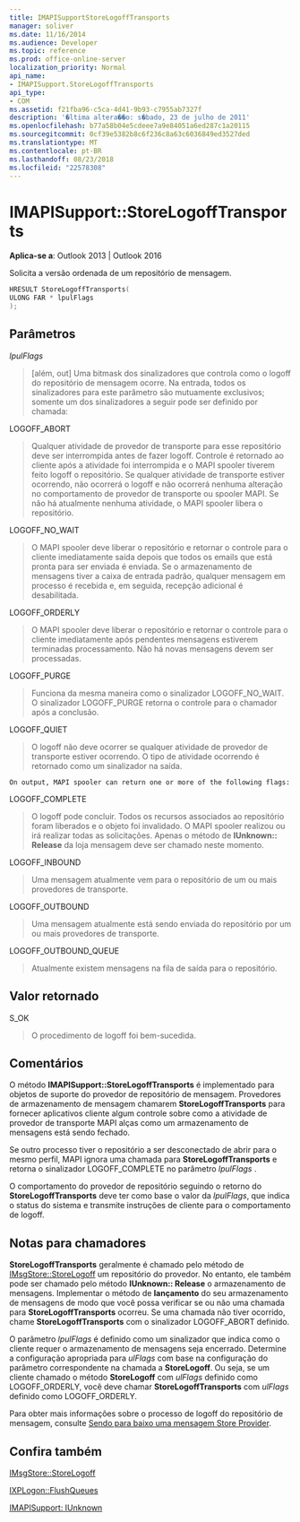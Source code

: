 ```yaml
---
title: IMAPISupportStoreLogoffTransports
manager: soliver
ms.date: 11/16/2014
ms.audience: Developer
ms.topic: reference
ms.prod: office-online-server
localization_priority: Normal
api_name:
- IMAPISupport.StoreLogoffTransports
api_type:
- COM
ms.assetid: f21fba96-c5ca-4d41-9b93-c7955ab7327f
description: '�ltima altera��o: s�bado, 23 de julho de 2011'
ms.openlocfilehash: b77a58b04e5cdeee7a9e84051a6ed287c1a20115
ms.sourcegitcommit: 0cf39e5382b8c6f236c8a63c6036849ed3527ded
ms.translationtype: MT
ms.contentlocale: pt-BR
ms.lasthandoff: 08/23/2018
ms.locfileid: "22578308"
---
```

# <a name="imapisupportstorelogofftransports"></a>IMAPISupport::StoreLogoffTransports

  
  
**Aplica-se a**: Outlook 2013 | Outlook 2016 
  
Solicita a versão ordenada de um repositório de mensagem.
  
```cpp
HRESULT StoreLogoffTransports(
ULONG FAR * lpulFlags
);
```

## <a name="parameters"></a>Parâmetros

 _lpulFlags_
  
> [além, out] Uma bitmask dos sinalizadores que controla como o logoff do repositório de mensagem ocorre. Na entrada, todos os sinalizadores para este parâmetro são mutuamente exclusivos; somente um dos sinalizadores a seguir pode ser definido por chamada:
    
LOGOFF_ABORT 
  
> Qualquer atividade de provedor de transporte para esse repositório deve ser interrompida antes de fazer logoff. Controle é retornado ao cliente após a atividade foi interrompida e o MAPI spooler tiverem feito logoff o repositório. Se qualquer atividade de transporte estiver ocorrendo, não ocorrerá o logoff e não ocorrerá nenhuma alteração no comportamento de provedor de transporte ou spooler MAPI. Se não há atualmente nenhuma atividade, o MAPI spooler libera o repositório. 
    
LOGOFF_NO_WAIT 
  
> O MAPI spooler deve liberar o repositório e retornar o controle para o cliente imediatamente saída depois que todos os emails que está pronta para ser enviada é enviada. Se o armazenamento de mensagens tiver a caixa de entrada padrão, qualquer mensagem em processo é recebida e, em seguida, recepção adicional é desabilitada. 
    
LOGOFF_ORDERLY 
  
> O MAPI spooler deve liberar o repositório e retornar o controle para o cliente imediatamente após pendentes mensagens estiverem terminadas processamento. Não há novas mensagens devem ser processadas. 
    
LOGOFF_PURGE 
  
> Funciona da mesma maneira como o sinalizador LOGOFF_NO_WAIT. O sinalizador LOGOFF_PURGE retorna o controle para o chamador após a conclusão. 
    
LOGOFF_QUIET 
  
> O logoff não deve ocorrer se qualquer atividade de provedor de transporte estiver ocorrendo. O tipo de atividade ocorrendo é retornado como um sinalizador na saída.
    
    On output, MAPI spooler can return one or more of the following flags:
    
LOGOFF_COMPLETE 
  
> O logoff pode concluir. Todos os recursos associados ao repositório foram liberados e o objeto foi invalidado. O MAPI spooler realizou ou irá realizar todas as solicitações. Apenas o método de **IUnknown:: Release** da loja mensagem deve ser chamado neste momento. 
    
LOGOFF_INBOUND 
  
> Uma mensagem atualmente vem para o repositório de um ou mais provedores de transporte. 
    
LOGOFF_OUTBOUND 
  
> Uma mensagem atualmente está sendo enviada do repositório por um ou mais provedores de transporte. 
    
LOGOFF_OUTBOUND_QUEUE 
  
> Atualmente existem mensagens na fila de saída para o repositório.
    
## <a name="return-value"></a>Valor retornado

S_OK 
  
> O procedimento de logoff foi bem-sucedida.
    
## <a name="remarks"></a>Comentários

O método **IMAPISupport::StoreLogoffTransports** é implementado para objetos de suporte do provedor de repositório de mensagem. Provedores de armazenamento de mensagem chamarem **StoreLogoffTransports** para fornecer aplicativos cliente algum controle sobre como a atividade de provedor de transporte MAPI alças como um armazenamento de mensagens está sendo fechado. 
  
Se outro processo tiver o repositório a ser desconectado de abrir para o mesmo perfil, MAPI ignora uma chamada para **StoreLogoffTransports** e retorna o sinalizador LOGOFF_COMPLETE no parâmetro _lpulFlags_ . 
  
O comportamento do provedor de repositório seguindo o retorno do **StoreLogoffTransports** deve ter como base o valor da _lpulFlags_, que indica o status do sistema e transmite instruções de cliente para o comportamento de logoff. 
  
## <a name="notes-to-callers"></a>Notas para chamadores

 **StoreLogoffTransports** geralmente é chamado pelo método de [IMsgStore::StoreLogoff](imsgstore-storelogoff.md) um repositório do provedor. No entanto, ele também pode ser chamado pelo método **IUnknown:: Release** o armazenamento de mensagens. Implementar o método de **lançamento** do seu armazenamento de mensagens de modo que você possa verificar se ou não uma chamada para **StoreLogoffTransports** ocorreu. Se uma chamada não tiver ocorrido, chame **StoreLogoffTransports** com o sinalizador LOGOFF_ABORT definido. 
  
O parâmetro _lpulFlags_ é definido como um sinalizador que indica como o cliente requer o armazenamento de mensagens seja encerrado. Determine a configuração apropriada para _ulFlags_ com base na configuração do parâmetro correspondente na chamada a **StoreLogoff**. Ou seja, se um cliente chamado o método **StoreLogoff** com _ulFlags_ definido como LOGOFF_ORDERLY, você deve chamar **StoreLogoffTransports** com _ulFlags_ definido como LOGOFF_ORDERLY. 
  
Para obter mais informações sobre o processo de logoff do repositório de mensagem, consulte [Sendo para baixo uma mensagem Store Provider](shutting-down-a-message-store-provider.md).
  
## <a name="see-also"></a>Confira também



[IMsgStore::StoreLogoff](imsgstore-storelogoff.md)
  
[IXPLogon::FlushQueues](ixplogon-flushqueues.md)
  
[IMAPISupport: IUnknown](imapisupportiunknown.md)

